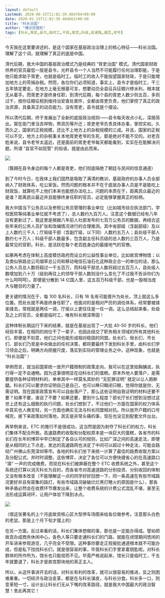 ```yaml
---
layout: default
Lastmod: 2020-08-15T11:02:39.484784+00:00
date: 2020-01-15T11:02:39.484662+00:00
title: "科长治国"
author: "槽点挖掘机"
tags: [科长,胥吏,县令,临时工,干部,故宫,科级,高速路,基层,老爷]
---
```


今天我在这里要讲述的，是这个国家在基层政治治理上的核心特征——科长治国。理解了这个词，就理解了真正的底层中国。

清代后期，我大中国的基层政治模式乃是经典的 “胥吏治国” 模式。清代国家财政供养的官员最低一层是县令，光杆县令一个人当然不可能履行任何治理职能，于是他只能求助于胥吏，也就是临时工。临时工的收入不能指望国家财政，于是只能增加地方上的苛捐杂税。然而，各位你们必须知道，事实上，县令才是临时工，干三五年铁定要走，在地方上毫无根基可言，想要动员全县征兵征粮兴修水利，根本就无从着手。而胥吏才是终身任职，到清代后期，每个县的胥吏人数少则五百，多则过千，按你征粮征税到维持治安查处案件，全都由胥吏负责，他们掌控了真正的政治资源，具备真正的动员能力。没有胥吏，县令就是个摆设。

所以清代后期，终于发展出了全新的底层政治规则——县令每天收点小礼，深居简出，窝在衙门里当吉祥物，熬资历等升迁；胥吏老爷负责具体办事，掌控实权。久而久之，国家的正税规模，还比不上地方上的杂税规模的三成。并且，国家的正税可以不交，地方上的杂税事关本地胥吏老爷的生死，那是绝对不能不交的。对老百姓来说，县令老爷太遥远，还是面前的胥吏老爷每天都能看到，实实在在能解决问题，所谓 “县官不如现管” 的俗语，就是由此而来。


![](https://images.weserv.nl/?url=https%3A//www.com21.com/wp-content/uploads/2020/01/640-12.jpg)



（簇拥在县令身边的每个人都是胥吏，他们彻底隔绝了朝廷与民间的信息通道）

到了今时今日，在政体上我们固然是吸取了满清的教训，基层政府的办事人员全部纳入了财政体系，吃公家饭。然而问题的根本并不在于底层办事人员是不是能吃上财政饭，就算吃不上他们本来也能想办法吃上。问题的本质在于，距离民众最近的是谁？距离民众最近并且能够终身任职的官员，必定能够掌握真正的权柄。

我大中国当下公务员以及参照公务员管理的事业单位（比如城市综合执法部门，学校医院等纯事业单位就不考虑了），总人数约九百万人。注意这个数据已经有八年没有更新过了，我这里是根据八年前人社部发布的七百万公务员的数据，再结合这些年来的公务人员扩张和改编情况进行的合理推测。其中省部级（含副部级）及以上人数约三千人；厅局级干部（含副厅级，以下同）人数约五万人；县处级干部人数约七十万人；科级干部人数最多，包含副主任科员级的总人数约三百万人，乃是最常见的官职。科长，是活跃在每个老百姓身边的最接地气的官僚。

如果再考虑在体制上高度模仿政府而设立的公益性事业单位，比如故宫博物馆；以及类似铁路总公司烟草总公司和移动电信石油石化这种政企合一的单位的话，那么公务人员总人数将超过一千五百万，而科级干部总人数将超过五百万人，县处级人数增加到八十万（级别再往上的领导干部人数则没什么变化了不过我不告诉你们为什么呵呵呵）。即便是分散到 14 亿国人里，这五百万科级干部，也是一股相当庞大与醒目的力量了。

更关键的情况在于，每 100 名科长，只有 16 名有可能晋升为处长，顶上就这么多位置。而处长就不再是终身任职了，他面对的是相对严厉的调任体系，经常要被揉来揉去，常规就是两任一调，厅级以上更往往是一任一调。这么总结起来看，处级及之上的官员，全都是临时工，唯有科长根深蒂固！

这种体制长期运行下来的结果，就是在基层出现了一大批 40-50 岁的科长，他们经验丰富，在相同的岗位干了一辈子，也因此结交了职务相关领域的所有其他科长们。即便是不刻意，他们之间也能形成相对稳固的同盟。处长们、局长们、市长们、部长们乃至是中央做出的任何决策，都将要最终下发到科长手里，由科长们学习领会之后，明确方向把握尺度，落实到实际的管理业务之中。这种现象，也就是 “科长治国”！

举例而言，就当前国家统一放开户籍限制的政策走向，我可以在这里拍胸脯说，执行得一定不会通畅。因为这事很明显在动科长们的蛋糕。原本外地人要落户，是需要提供各种证明材料的，单单其中一样莫名其妙的 “无犯罪证明” 就足以让人跑断腿。科长们可以要求你证明自己是自己，也可以睁只眼闭只眼，觉得你就是你，无需证明。现在国家政策宣布可以自由落户了，那么这些证明自我证明的材料还要不要？如果不要，谁说了不要？如果还要，要到什么程度？部长厅长们想到没想过这世上还有这么细致的执行问题，处长们想到了，不过他们一方面在国家的权力体系中其实也人微言轻，另一方面也确实无法与科长同盟相对抗。所以放开户籍的口号喊完，接下来政策如何落地，其实是非常头痛的事，现在也没见到配套文件出台。

再举例来说，ETC 的推行不是很成功，这当然是因为剥夺了科长们的权力，科长们集体不配合所致。高速路费的收取和分配权原本是一块巨大的蛋糕，各省市的科长们在长年的博弈中早已制定了各自认可的规则，比如广深之间的高速走法，即便是从相同的上下点走，发达的高速路网也决定了中间可以超过十种走法，可能会路经广州佛山东莞深圳等市。各地的科长们坐下来统一计算了最佳的路费收取方案以及分配公式，并时时调整。这些博弈，决定了各位可以方便快捷省心的在高速路口 “滴” 一声的完成缴费。而现在科长们被屏蔽在整个 ETC 收费系统之外，甚至这个系统还打算以消灭科长为目的，而各省市对高速道路的分别投资、分别收回的体制又没有根本改变（不能理解这一点的同学好好回想一下，同一条高速在有些市域路况更好并且有密集的路灯，有些市域路况破破烂烂黑灯瞎火的原因是什么），那各种矛盾必然会在收费环节爆发出来，让整个收费系统的计费公式混乱不堪，甚至无法形成运算闭环，让用户体验下降到冰点。


![](https://images.weserv.nl/?url=https%3A//www.com21.com/wp-content/uploads/2020/01/640-13.jpg)


（借这张著名的上个月底故宫核心区大型停车场图来给各位做参考。注意那头白色的老鼠，那是上个月下旬才摆上的）

在另一方面，反过来看的话，科长们集体想做的事，那也是一定能办得成。譬如把故宫办成商务休闲中心，各色人等只要走通科长们的门路，就能在闭馆期间悠闲的开车进来参观游览，几乎完全不受限。这种事你要走正规报批通道根本就不可能办成，但是私下找找科长们，就是很容易的事，毕竟科长们手里拿着钥匙呢。对科长群体的所作所为，馆长也只能视而不见。毕竟严格说起来，馆长只是临时工，干五年就要退了，科长才是故宫那块地的真正主人。

所以，从这件事讲开去的话，对科长有利的改革，就可以很容易的推进，反之则困难重重。一切经济与政治变革，都是在与科长谋皮，与科长分食。科长多一口，则变革短一寸。设计出让科长们无从下嘴的改革路径，就是我大中国最大的政治智慧！舍此再其它！
